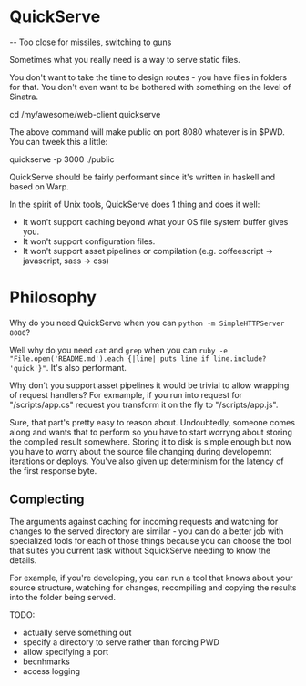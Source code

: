 # QuickServe

 -- Too close for missiles, switching to guns

Sometimes what you really need is a way to serve static files.

You don't want to take the time to design routes - you have files in
folders for that. You don't even want to be bothered with something on the level
of Sinatra.

   cd /my/awesome/web-client
   quickserve

The above command will make public on port 8080 whatever is in $PWD. You can tweek this a
little:

   quickserve -p 3000 ./public


QuickServe should be fairly performant since it's written in haskell
and based on Warp.

In the spirit of Unix tools, QuickServe does 1 thing and does it well:

* It won't support caching beyond what your OS file system buffer gives
  you.
* It won't support configuration files.
* It won't support asset pipelines or compilation (e.g. coffeescript ->
  javascript, sass -> css)

# Philosophy

Why do you need QuickServe when you can `python -m SimpleHTTPServer 8080`?

Well why do you need `cat` and `grep` when you can `ruby -e
"File.open('README.md').each {|line| puts line if line.include?
'quick'}"`. It's also performant.

Why don't you support asset pipelines it would be trivial to allow
wrapping of request handlers? For exmample, if you run into request for "/scripts/app.cs"
request you transform it on the fly to "/scripts/app.js".

Sure, that part's pretty easy to reason about. Undoubtedly, someone
comes along and wants that to perform so you have to start worryng about
storing the compiled result somewhere. Storing it to disk is simple
enough but now you have to worry about the source file changing during
developemnt iterations or deploys. You've also given up determinism for the latency
of the first response byte.

## Complecting

The arguments against caching for incoming requests and watching for
changes to the served directory are similar - you can do a
better job with specialized tools for each of those things because you
can choose the tool that suites you current task without SquickServe
needing to know the details.

For example, if you're developing, you can run a tool that knows about
your source structure, watching for changes, recompiling and copying the
results into the folder being served.


TODO:
* actually serve something out
* specify a directory to serve rather than forcing PWD
* allow specifying a port
* becnhmarks
* access logging
